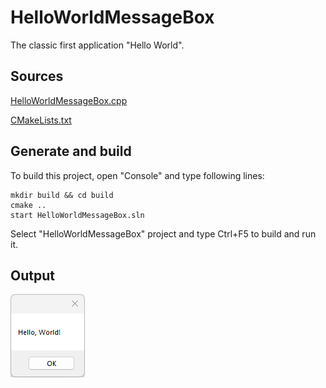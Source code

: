 ﻿# HelloWorldMessageBox

The classic first application "Hello World".

## Sources

[HelloWorldMessageBox.cpp](HelloWorldMessageBox.cpp)

[CMakeLists.txt](CMakeLists.txt)

## Generate and build

To build this project, open "Console" and type following lines:

``` shell
mkdir build && cd build
cmake .. 
start HelloWorldMessageBox.sln
```

Select "HelloWorldMessageBox" project and type Ctrl+F5 to build and run it.

## Output

![Screenshot](../../../docs/Pictures/HelloWorldMessageBox.png)


